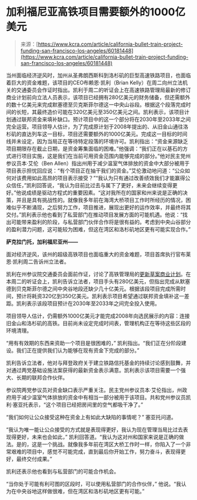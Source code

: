 <!--yml

category: 未分类

date: 2024-05-27 14:59:56

-->

# 加利福尼亚高铁项目需要额外的1000亿美元

> 来源：[https://www.kcra.com/article/california-bullet-train-project-funding-san-francisco-los-angeles/60181448](https://www.kcra.com/article/california-bullet-train-project-funding-san-francisco-los-angeles/60181448)

当州面临经济逆风时，加州从圣弗朗西斯科到洛杉矶的巨型高速铁路项目，也面临着巨大的资金难题，该项目的CEO布赖恩·凯利（Brian Kelly）在周二向州立法机关的交通委员会作证时指出。凯利于周二的听证会上在高速铁路管理局最新的修订商业计划前向立法人员表示，该项目已经拥有280亿美元的财务储备，但还需额外的数十亿美元来完成默塞德至贝克斯菲尔德这一中央山谷段。根据这个段落完成时间的长短，其最终造价可能在320亿美元至350亿美元之间。凯利表示，该项目计划通过联邦资金来填补缺口。预计项目中的这一个部分将在2030年至2033年之间完全运营。项目领导人估计，为了完成原计划于2008年提出的、从旧金山通往洛杉矶的直达列车这一目标，项目还需要额外的1000亿美元。完成这一目标的时间线并未设定，因为当局正在等待特定段落的环境许可。凯利指出：“资金来源缺乏项目期限存在截止日期，是资金筹集面临的困难。”他强调：“我们正在以基石的方式进行项目实施，这是我们在当前可用资金范围内能够完成的部分。”他对民主党州参议员本·艾伦（Ben Allen）指出州用于减少温室气体排放的资金中大部分被用于项目表示担忧回应说：“有个项目正在抽干我们的资金。”艾伦激动地问道：“公众如何对该费用如此高昂的项目表示接受？”“我认为只有通过改善绩效我们才能赢得公众信任，”凯利回答说，“我认为目前比过去与属下了更好，未来会继续变得更好。”他说成绩是驱动方程式的重要因素。“这对我所在的国家和州来说是正确的决策，并且是具有挑战性的。就像我多年前在海湾大桥项目工作时所经历的情况，困难似乎不断涌现，之后努力工作，项目推进，展现出更好的运作效率，并最终将其交付。”凯利表示他也看到了私营部门在推动项目发展方面的可能机遇。他说：“找出可能带来盈利的阶段，与私营部门伙伴合作将是很有益的。考虑到中央山谷部分的盈利潜力问题，这可能较为困难，但这在湾区和洛杉矶地区更有可能实现合作。”

**萨克拉门托，加利福尼亚州——**

面对经济逆风，该州的超级高铁项目也面临重大的资金难题，项目首席执行官布莱恩·凯利周二告诉州立法者。

凯利在州参议院交通委员会面前作证，讨论了高铁管理局的[更新草案商业计划](https://hsr.ca.gov/wp-content/uploads/2024/02/2024-Draft-Business-Plan-020724-A11Y.pdf)。在本周二的听证会上，凯利告诉立法者，项目手头有280亿美元，但指出完成从默塞德到贝克斯菲尔德之间中央谷地段还缺少几十亿美元。根据该段项目完成所需时间，预计将耗资320亿到350亿美元。凯利表示项目希望通过联邦资金填补这一差距。凯利表示该段项目预计在2030年至2033年之间完全投入使用。

项目领导人估计，仍需额外1000亿美元才能完成2008年向选民展示的内容：连接旧金山和洛杉矶的高铁。目前尚未设定完成时间表，管理机构正在等待这些区段的环境清理。

“用有有效期的东西来资助一个项目是很困难的，” 凯利指出。“我们正在分阶段建设。我们正在提供我们认为能够在现有资金下完成的部分。”

凯利告诉立法者，他对与拜登政府关于建立铁路信托基金的持续讨论感到鼓舞，并对通过两党基础设施法案获得的最新资金表示满意。凯利表示该项目需要一个强大、长期的联邦合作伙伴。

参议院两党参议员对资金缺口表示严重关注。民主党州参议员本·艾伦指出，州政府用于减少温室气体排放的资金中有相当一部分被用于该项目。共和党州参议员凯利·塞亚托表示，“这个项目已经把房间里的空气都吸干净了。”

“我们如何让公众接受这种在资金上有如此大缺陷的事情呢？” 塞亚托问道。

“我认为唯一能让公众接受的方式就是表现得更好，我认为现在管理当局比过去表现得更好，未来也会如此，” 凯利回答道。“我认为这对州和国家来说是正确的做法。是的，这是一个挑战。就像我多年前在湾区大桥工作时一样，你陷入了一个非常艰难的项目中，感觉不可能完成，直到最后你开始工作，努力奋斗，表现得更好，最终交付成果。”

凯利还表示他也看到与私营部门的可能合作机会。

“当你处于可能有利可图的区段时，可以使用私营部门的合作伙伴，” 他说。“我认为在中央谷地这样做很难，但在湾区和洛杉矶地区更有可能。”
